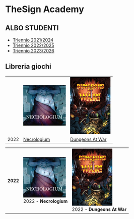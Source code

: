 # TheSign Academy

## ALBO STUDENTI

- [Triennio 2021/2024](https://github.com/TheSignAcademy/Albo_2124)
- [Triennio 2022/2025](https://github.com/TheSignAcademy/Albo_2225)
- [Triennio 2023/2026](https://github.com/TheSignAcademy/Albo_2326)

## Libreria giochi

|   |   |  |
|:---:|---|---|
|  | <img src="https://github.com/TheSignAcademy/.github/blob/main/profile/media/2022/Necrologium.jpg?raw=true" style="width:200; height:300; object-fit:cover" /> | <img src="https://github.com/TheSignAcademy/.github/blob/main/profile/media/2022/DungeonsAtWar.png?raw=true" style="width:200; height:300; object-fit:cover" /> | 
| 2022 | [Necrologium](https://github.com/TheSignAcademy/tw_necrologium) | [Dungeons At War](https://github.com/TheSignAcademy/tw_dungeonsatwar) | 

<table>
  <tr>
    <th>2022</th>
    <td>
      <div>
        <a href="https://github.com/TheSignAcademy/tw_necrologium">
          <img src="https://github.com/TheSignAcademy/.github/blob/main/profile/media/2022/Necrologium.jpg?raw=true" style="width:200; height:300; object-fit:cover" />
        </a>
        <div style="width:100%; text-align:center">2022 - <b>Necrologium</b></div>
      </div>
    </td>
    <td>
      <div>
        <a href="https://github.com/TheSignAcademy/tw_dungeonsatwar">
          <img src="https://github.com/TheSignAcademy/.github/blob/main/profile/media/2022/DungeonsAtWar.png?raw=true" style="width:200; height:300; object-fit:cover" />
        </a>
        <div style="width:100%; text-align:center">2022 - <b>Dungeons At War</b></div>
      </div>
    </td>
  </tr>
</table>
